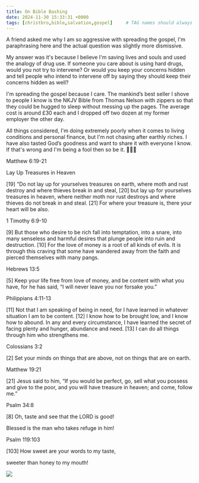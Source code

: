 ```yaml
---
title: On Bible Bashing
date: 2024-11-30 15:33:31 +0000
tags: [christbro,bible,salvation,gospel]     # TAG names should always be lowercase
---
```


A friend asked me why I am so aggressive with spreading the gospel, I'm paraphrasing here and the actual question was slightly more dismissive.

My answer was it's because I believe I'm saving lives and souls and used the analogy of drug use. If someone you care about is using hard drugs, would you not try to intervene? Or would you keep your concerns hidden and tell people who intend to intervene off by saying they should keep their concerns hidden as well?

I'm spreading the gospel because I care. The mankind’s best seller I shove to people I know is the NKJV Bible from Thomas Nelson with zippers so that they could be hugged to sleep without messing up the pages. The average cost is around £30 each and I dropped off two dozen at my former employer the other day.

All things considered, I'm doing extremely poorly when it comes to living conditions and personal finance, but I'm not chasing after earthly riches. I have also tasted God’s goodness and want to share it with everyone I know. If that's wrong and I'm being a fool then so be it. 🤡🤡🤡

Matthew 6:19-21

Lay Up Treasures in Heaven

[19] “Do not lay up for yourselves treasures on earth, where moth and rust destroy and where thieves break in and steal, [20] but lay up for yourselves treasures in heaven, where neither moth nor rust destroys and where thieves do not break in and steal. [21] For where your treasure is, there your heart will be also.

1 Timothy 6:9-10

[9] But those who desire to be rich fall into temptation, into a snare, into many senseless and harmful desires that plunge people into ruin and destruction. [10] For the love of money is a root of all kinds of evils. It is through this craving that some have wandered away from the faith and pierced themselves with many pangs.

Hebrews 13:5

[5] Keep your life free from love of money, and be content with what you have, for he has said, “I will never leave you nor forsake you.”

Philippians 4:11-13

[11] Not that I am speaking of being in need, for I have learned in whatever situation I am to be content. [12] I know how to be brought low, and I know how to abound. In any and every circumstance, I have learned the secret of facing plenty and hunger, abundance and need. [13] I can do all things through him who strengthens me.

Colossians 3:2

[2] Set your minds on things that are above, not on things that are on earth.

Matthew 19:21

[21] Jesus said to him, “If you would be perfect, go, sell what you possess and give to the poor, and you will have treasure in heaven; and come, follow me.”

Psalm 34:8

[8] Oh, taste and see that the LORD is good!

Blessed is the man who takes refuge in him!

Psalm 119:103

[103] How sweet are your words to my taste,

sweeter than honey to my mouth!

![](/daf49a8ad2efb2614bc33e796e89bbb6.jpeg)